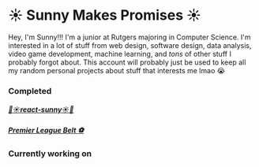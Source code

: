 # :sunny: Sunny Makes Promises :sunny:
Hey, I'm Sunny!!! I'm a junior at Rutgers majoring in Computer Science. I'm interested in a lot of stuff from web design, software design, data analysis, video game development, machine learning, and *tons* of other stuff I probably forgot about. This account will probably just be used to keep all my random personal projects about stuff that interests me lmao :sob:

### Completed
##### [:butterfly::sunny:react-sunny:sunny::hatched_chick:](https://github.com/sunnymakespromises/react-sunny)
##### [Premier League Belt :soccer:](#)

### Currently working on

<!---
sunnyfeelsfine/sunnyfeelsfine is a ✨ special ✨ repository because its `README.md` (this file) appears on your GitHub profile.
You can click the Preview link to take a look at your changes.
--->
